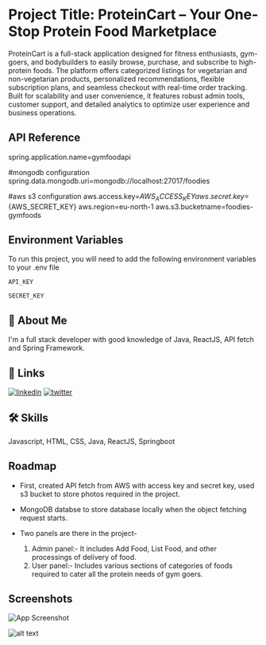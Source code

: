 
# Project Title: ProteinCart – Your One-Stop Protein Food Marketplace


ProteinCart is a full-stack application designed for fitness enthusiasts, gym-goers, and bodybuilders to easily browse, purchase, and subscribe to high-protein foods. The platform offers categorized listings for vegetarian and non-vegetarian products, personalized recommendations, flexible subscription plans, and seamless checkout with real-time order tracking. Built for scalability and user convenience, it features robust admin tools, customer support, and detailed analytics to optimize user experience and business operations.




## API Reference

spring.application.name=gymfoodapi

#mongodb configuration
spring.data.mongodb.uri=mongodb://localhost:27017/foodies

#aws s3 configuration
aws.access.key=${AWS_ACCESS_KEY}
aws.secret.key=${AWS_SECRET_KEY}
aws.region=eu-north-1
aws.s3.bucketname=foodies-gymfoods


## Environment Variables

To run this project, you will need to add the following environment variables to your .env file

`API_KEY`

`SECRET_KEY`


## 🚀 About Me
I'm a full stack developer with good knowledge of Java, ReactJS, API fetch and Spring Framework.




## 🔗 Links

[![linkedin](https://img.shields.io/badge/linkedin-0A66C2?style=for-the-badge&logo=linkedin&logoColor=white)](https://www.linkedin.com/in/ayushcs22109)
[![twitter](https://img.shields.io/badge/twitter-1DA1F2?style=for-the-badge&logo=twitter&logoColor=white)](https://twitter.com/Ayush8841130)


## 🛠 Skills
Javascript, HTML, CSS, Java, ReactJS, Springboot


## Roadmap

- First, created API fetch from AWS with access key and secret key, used s3 bucket to store photos required in the project.

- MongoDB databse to store database locally when the object fetching request starts.

- Two panels are there in the project- 
    1. Admin panel:- It includes Add Food, List Food, and other processings of delivery of food.
    2. User panel:- Includes various sections of categories of foods required to cater all the protein needs of gym goers.



## Screenshots

![App Screenshot]()

![alt text](image.png)
